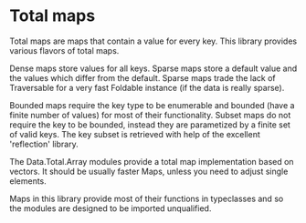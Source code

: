 Total maps
==========

  Total maps are maps that contain a value for every key. This library provides
  various flavors of total maps.
  
  Dense maps store values for all keys. Sparse maps store a default value
  and the values which differ from the default. Sparse maps trade the lack
  of Traversable for a very fast Foldable instance (if the data is really sparse).
  
  Bounded maps require the key type to be enumerable and bounded (have a
  finite number of values) for most of their functionality. Subset maps do not
  require the key to be bounded, instead they are parametized by a finite set of
  valid keys. The key subset is retrieved with help of the excellent
  'reflection' library.
  
  The Data.Total.Array modules provide a total map implementation based on vectors.
  It should be usually faster Maps, unless you need to adjust single elements.
  
  Maps in this library provide most of their functions in typeclasses and so
  the modules are designed to be imported unqualified.
